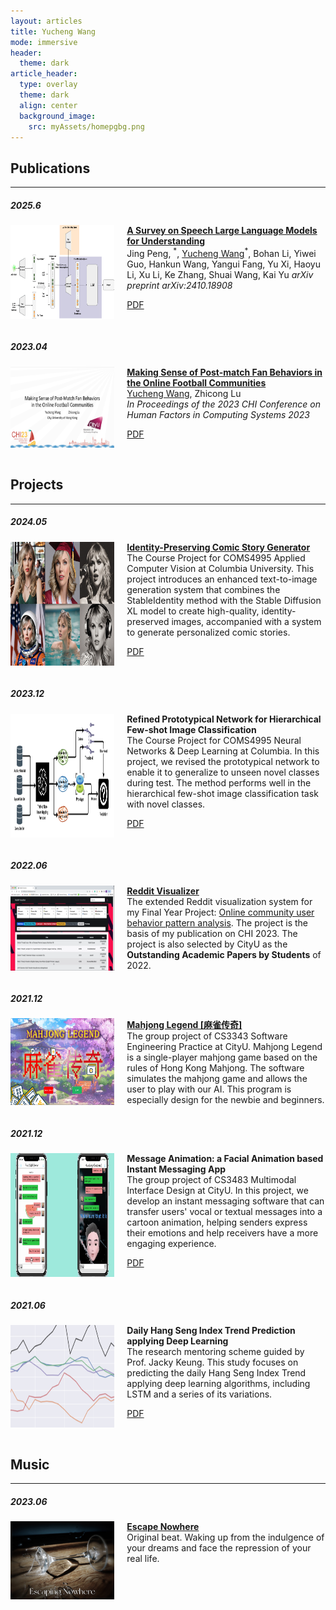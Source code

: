 ```yaml
---
layout: articles
title: Yucheng Wang
mode: immersive
header:
  theme: dark
article_header:
  type: overlay
  theme: dark
  align: center
  background_image:
    src: myAssets/homepgbg.png
---
```


<div class = "main-content">
<div class="content-container">

<h2>Publications</h2>
<hr>
<h5>2025.6</h5>
<div style="display: flex;">
  <img src="/assets/images/publication_2.png" alt="CHI23" style="width: 33%; margin-right: 20px;" class="project_image">
  <div style="width: 70%;">
    <b><a href="https://arxiv.org/abs/2410.18908">A Survey on Speech Large Language Models for Understanding</a></b><br>
    Jing Peng, <sup>*</sup>, <u>Yucheng Wang</u><sup>*</sup>, Bohan Li, Yiwei Guo, Hankun Wang, Yangui Fang, Yu Xi, Haoyu Li, Xu Li, Ke Zhang, Shuai Wang, Kai Yu
    <i>arXiv preprint arXiv:2410.18908</i><br>
    <p><a class="button button--outline-primary button--rounded button--sm" href="https://arxiv.org/pdf/2410.18908">PDF</a></p>
  </div>
</div>
<br>

<h5>2023.04</h5>
<div style="display: flex;">
  <img src="/assets/images/publication_1.png" alt="CHI23" style="width: 33%; margin-right: 20px;" class="project_image">
  <div style="width: 70%;">
    <b><a href="https://dl.acm.org/doi/full/10.1145/3544548.3581310">Making Sense of Post-match Fan Behaviors in the Online Football Communities</a></b><br>
    <u>Yucheng Wang</u>, Zhicong Lu<br>
    <i>In Proceedings of the 2023 CHI Conference on Human Factors in Computing Systems 2023</i><br>
    <p><a class="button button--outline-primary button--rounded button--sm" href="/assets/pdf/3544548.3581310.pdf">PDF</a></p>
  </div>
</div>

<br/>

<h2>Projects</h2>
<hr>
<h5>2024.05</h5>
<div style="display: flex;">
  <img src="/assets/images/project_6.jpg" alt="appliedCV" style="width: 33%; margin-right: 20px;" class="project_image">
  <div style="width: 70%;">
    <b><a href="https://github.com/DELTA-DoubleWise/Identity_Preserved_Images_Generation">Identity-Preserving Comic Story Generator</a></b><br>
    The Course Project for COMS4995 Applied Computer Vision at Columbia University.
    This project introduces an enhanced text-to-image generation system that combines the StableIdentity method with the Stable Diffusion XL model to create high-quality, identity-preserved images, accompanied with a system to generate personalized comic stories.
    <p><a class="button button--outline-primary button--rounded button--sm" href="/assets/pdf/Applied_CV_Report.pdf">PDF</a></p>
  </div>
</div>
<br>

<h5>2023.12</h5>
<div style="display: flex;">
  <img src="/assets/images/project_5.png" alt="NNDL" style="width: 33%; margin-right: 20px;" class="project_image">
  <div style="width: 70%;">
    <b>Refined Prototypical Network for Hierarchical Few-shot Image Classification</b><br>
    The Course Project for COMS4995 Neural Networks & Deep Learning at Columbia.
    In this project, we revised the prototypical network to enable it to generalize to unseen novel classes during test. The method performs well in the hierarchical few-shot image classification task with novel classes.
    <p><a class="button button--outline-primary button--rounded button--sm" href="/assets/pdf/NNDL_Report.pdf">PDF</a></p>
  </div>
</div>
<br>

<h5>2022.06</h5>
<div style="display: flex;">
  <img src="/assets/images/project_1.png" alt="Reddit Visualization System" style="width: 33%; margin-right: 20px;" class="project_image">
  <div style="width: 70%;">
    <b><a href="/project/vis_sys">Reddit Visualizer</a></b><br>
    The extended Reddit visualization system for my Final Year Project: <a href="http://dspace.cityu.edu.hk/handle/2031/9573">Online community user behavior pattern analysis</a>. The project is the basis of my publication on CHI 2023. The project is also selected by CityU as the <b>Outstanding Academic Papers by Students</b> of 2022.
  </div>
</div>
<br>

<h5>2021.12</h5>
<div style="display: flex;">
  <img src="/assets/images/project_2.png" alt="Mahjong Legend" style="width: 33%; margin-right: 20px;" class="project_image">
  <div style="width: 70%;">
    <b><a href="https://github.com/CS334Group23/mahjong">Mahjong Legend [麻雀传奇]</a></b><br>
    The group project of CS3343 Software Engineering Practice at CityU. Mahjong Legend is a single-player mahjong game based on the rules of Hong Kong Mahjong. The software simulates the mahjong game and allows the user to play with our AI. This program is especially design for the newbie and beginners.
  </div>
</div>
<br>

<h5>2021.12</h5>
<div style="display: flex;">
  <img src="/assets/images/project_3.png" alt="Message Animation" style="width: 33%; margin-right: 20px;" class="project_image">
  <div style="width: 70%;">
    <b>Message Animation: a Facial Animation based Instant Messaging App</b><br>
    The group project of CS3483 Multimodal Interface Design at CityU. In this project, we develop an instant messaging software that can transfer users' vocal or textual messages into a cartoon animation, helping senders express their emotions and help receivers have a more engaging experience.
    <p><a class="button button--outline-primary button--rounded button--sm" href="/assets/pdf/3483_Project_Final_Report_Group21.pdf">PDF</a></p>
  </div>
</div>
<br>

<h5>2021.06</h5>
<div style="display: flex;">
  <img src="/assets/images/project_4.png" alt="Index Prediction" style="width: 33%; margin-right: 20px;" class="project_image">
  <div style="width: 70%;">
    <b>Daily Hang Seng Index Trend Prediction applying Deep Learning</b><br>
    The research mentoring scheme guided by Prof. Jacky Keung. This study focuses on predicting the daily Hang Seng Index Trend applying deep learning algorithms, including LSTM and a series of its variations.
    <p><a class="button button--outline-primary button--rounded button--sm" href="/assets/pdf/RMS Final Report Wang Yucheng 56198686.pdf">PDF</a></p>
  </div>
</div>
<br>

<h2>Music</h2>
<hr>
<h5>2023.06</h5>
<div style="display: flex;">
  <img src="/assets/images/music_1.jpeg" alt="Escape Nowhere" style="width: 33%; margin-right: 20px;" class="project_image">
  <div style="width: 70%;">
    <b><a href="https://soundcloud.com/yucheng-wang-924885956/escaping-nowhere?si=12aa366fdfeb4a988bc708e3e8c29c27&utm_source=clipboard&utm_medium=text&utm_campaign=social_sharing">Escape Nowhere</a></b><br>
    Original beat. Waking up from the indulgence of your dreams and face the repression of your real life.
  </div>
</div>
</div>
</div>
